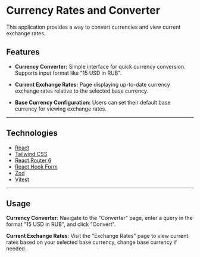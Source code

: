 # Currency Rates and Converter

This application provides a way to convert currencies and view current exchange rates.

## Features

- **Currency Converter:** Simple interface for quick currency conversion. Supports input format like "15 USD in RUB".
  
- **Current Exchange Rates:** Page displaying up-to-date currency exchange rates relative to the selected base currency.

- **Base Currency Configuration:** Users can set their default base currency for viewing exchange rates.

---

## Technologies

- [React](https://reactjs.org/)
- [Tailwind CSS](https://tailwindcss.com/)
- [React Router 6](https://reactrouter.com/en/main)
- [React Hook Form](https://react-hook-form.com/)
- [Zod](https://zod.dev/)
- [Vitest](https://vitest.dev/)

---

## Usage

**Currency Converter**: Navigate to the "Converter" page, enter a query in the format "15 USD in RUB", and click "Convert".

**Current Exchange Rates**: Visit the "Exchange Rates" page to view current rates based on your selected base currency, change base currency if needed.
